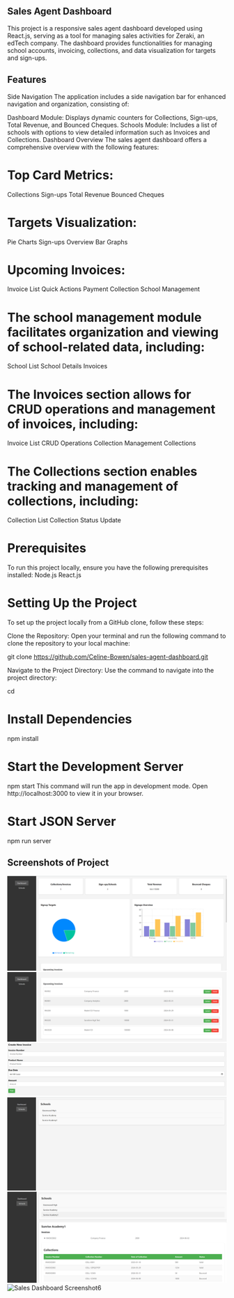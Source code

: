 ## Sales Agent Dashboard

This project is a responsive sales agent dashboard developed using React.js, serving as a tool for managing sales activities for Zeraki, an edTech company. The dashboard provides functionalities for managing school accounts, invoicing, collections, and data visualization for targets and sign-ups.

## Features

Side Navigation
The application includes a side navigation bar for enhanced navigation and organization, consisting of:

Dashboard Module: Displays dynamic counters for Collections, Sign-ups, Total Revenue, and Bounced Cheques.
Schools Module: Includes a list of schools with options to view detailed information such as Invoices and Collections.
Dashboard Overview
The sales agent dashboard offers a comprehensive overview with the following features:

# Top Card Metrics:

Collections
Sign-ups
Total Revenue
Bounced Cheques

# Targets Visualization:

Pie Charts
Sign-ups Overview
Bar Graphs

# Upcoming Invoices:

Invoice List
Quick Actions
Payment Collection
School Management

# The school management module facilitates organization and viewing of school-related data, including:

School List
School Details
Invoices

# The Invoices section allows for CRUD operations and management of invoices, including:

Invoice List
CRUD Operations
Collection Management
Collections

# The Collections section enables tracking and management of collections, including:

Collection List
Collection Status Update

# Prerequisites

To run this project locally, ensure you have the following prerequisites installed:
Node.js
React.js

# Setting Up the Project

To set up the project locally from a GitHub clone, follow these steps:

Clone the Repository: Open your terminal and run the following command to clone the repository to your local machine:

git clone https://github.com/Celine-Bowen/sales-agent-dashboard.git

Navigate to the Project Directory: Use the <cd> command to navigate into the project directory:

cd <sales-agent-dashboard>

# Install Dependencies

npm install

# Start the Development Server

npm start
This command will run the app in development mode. Open http://localhost:3000 to view it in your browser.

# Start JSON Server

npm run server

## Screenshots of Project

![Sales Dashboard Screenshot1](./src/Assets/screenshot_4.png)
![Sales Dashboard Screenshot2](src/Assets/screenshot_5.png)
![Sales Dashboard Screenshot3](src/Assets/screenshot_6.png)
![Sales Dashboard Screenshot4](src/Assets/screenshot_7.png)
![Sales Dashboard Screenshot5](src/Assets/screenshot_8.png)
![Sales Dashboard Screenshot6](../sales-agent-dashboard/src/Assets/screenshot_9.png)
